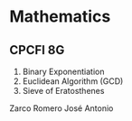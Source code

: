 # Mathematics 

## CPCFI 8G

1. Binary Exponentiation
2. Euclidean Algorithm (GCD)
3. Sieve of Eratosthenes

Zarco Romero José Antonio